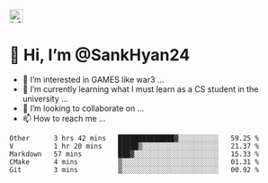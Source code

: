 ##  <img src="https://user-images.githubusercontent.com/1303154/88677602-1635ba80-d120-11ea-84d8-d263ba5fc3c0.gif" width="24px" alt="hi"> 
# 👋 Hi, I’m @SankHyan24
- 👀 I’m interested in GAMES like war3 ...
- 🌱 I’m currently learning what I must learn as a CS student in the university ...
- 💞️ I’m looking to collaborate on ...
- 📫 How to reach me ...

<!---
SankHyan24/SankHyan24 is a ✨ special ✨ repository because its `README.md` (this file) appears on your GitHub profile.
You can click the Preview link to take a look at your changes.
--->
<!--START_SECTION:waka-->
```text
Other      3 hrs 42 mins   ██████████████▓░░░░░░░░░░   59.25 % 
V          1 hr 20 mins    █████▒░░░░░░░░░░░░░░░░░░░   21.37 % 
Markdown   57 mins         ███▓░░░░░░░░░░░░░░░░░░░░░   15.33 % 
CMake      4 mins          ▒░░░░░░░░░░░░░░░░░░░░░░░░   01.31 % 
Git        3 mins          ▒░░░░░░░░░░░░░░░░░░░░░░░░   00.92 % 
```
<!--END_SECTION:waka-->
